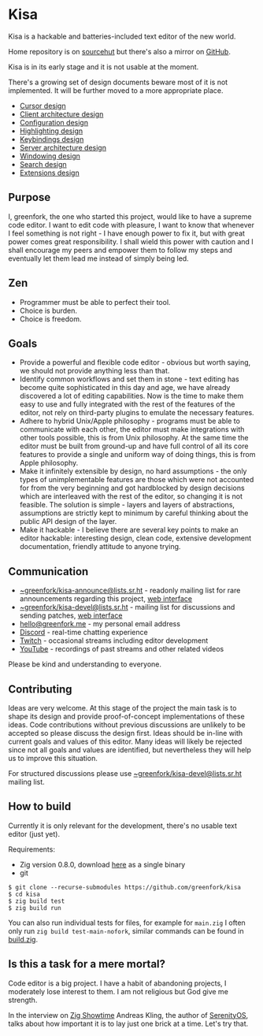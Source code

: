 # Kisa

Kisa is a hackable and batteries-included text editor of the new world.

Home repository is on [sourcehut] but there's also a mirror on [GitHub].

[sourcehut]: https://sr.ht/~greenfork/kisa/
[GitHub]: https://github.com/greenfork/kisa

Kisa is in its early stage and it is not usable at the moment.

There's a growing set of design documents beware most of it is not implemented.
It will be further moved to a more appropriate place.
* [Cursor design](CURSOR_DESIGN.md)
* [Client architecture design](CLIENT_ARCHITECTURE_DESIGN.md)
* [Configuration design](CONFIGURATION_DESIGN.md)
* [Highlighting design](HIGHLIGHTING_DESIGN.md)
* [Keybindings design](KEYBINDINGS_DESIGN.md)
* [Server architecture design](SERVER_ARCHITECTURE_DESIGN.md)
* [Windowing design](WINDOWING_DESIGN.md)
* [Search design](SEARCH_DESIGN.md)
* [Extensions design](EXTENSIONS_DESIGN.md)

## Purpose

I, greenfork, the one who started this project, would like to have a
supreme code editor. I want to edit code with pleasure, I want to know
that whenever I feel something is not right - I have enough power to fix it,
but with great power comes great responsibility. I shall wield this power
with caution and I shall encourage my peers and empower them to follow
my steps and eventually let them lead me instead of simply being led.

## Zen

* Programmer must be able to perfect their tool.
* Choice is burden.
* Choice is freedom.

## Goals

* Provide a powerful and flexible code editor - obvious but worth saying,
  we should not provide anything less than that.
* Identify common workflows and set them in stone - text editing has become
  quite sophisticated in this day and age, we have already discovered a lot
  of editing capabilities. Now is the time to make them easy to use and fully
  integrated with the rest of the features of the editor, not rely on
  third-party plugins to emulate the necessary features.
* Adhere to hybrid Unix/Apple philosophy - programs must be able to communicate
  with each other, the editor must make integrations with other tools possible,
  this is from Unix philosophy. At the same time the editor must be built from
  ground-up and have full control of all its core features to provide a
  single and uniform way of doing things, this is from Apple philosophy.
* Make it infinitely extensible by design, no hard assumptions - the only types of
  unimplementable features are those which were not accounted for from the
  very beginning and got hardblocked by design decisions which are interleaved
  with the rest of the editor, so changing it is not feasible. The solution
  is simple - layers and layers of abstractions, assumptions are strictly
  kept to minimum by careful thinking about the public API design of the layer.
* Make it hackable - I believe there are several key points to make an editor
  hackable: interesting design, clean code, extensive development documentation,
  friendly attitude to anyone trying.

## Communication

* <~greenfork/kisa-announce@lists.sr.ht> - readonly mailing list for rare
  announcements regarding this project, [web interface][announce-list]
* <~greenfork/kisa-devel@lists.sr.ht> - mailing list for discussions and
  sending patches, [web interface][devel-list]
* <hello@greenfork.me> - my personal email address
* [Discord] - real-time chatting experience
* [Twitch] - occasional streams including editor development
* [YouTube] - recordings of past streams and other related videos

Please be kind and understanding to everyone.

[announce-list]: https://lists.sr.ht/~greenfork/kisa-announce
[devel-list]: https://lists.sr.ht/~greenfork/kisa-devel
[Discord]: https://discord.gg/uc2AtWmP
[Twitch]: https://www.twitch.tv/greenfork_gf
[YouTube]: https://www.youtube.com/channel/UCinLbIxD_iIrByWR9fvO2kQ/videos

## Contributing

Ideas are very welcome. At this stage of the project the main task is to
shape its design and provide proof-of-concept implementations of these ideas.
Code contributions without previous discussions are unlikely to be accepted
so please discuss the design first. Ideas should be in-line with current
goals and values of this editor. Many ideas will likely be rejected since not
all goals and values are identified, but nevertheless they will help us to
improve this situation.

For structured discussions please use <~greenfork/kisa-devel@lists.sr.ht> mailing list.

## How to build

Currently it is only relevant for the development, there's no usable
text editor (just yet).

Requirements:
- Zig version 0.8.0, download [here](https://ziglang.org/download/) as a single binary
- git

```
$ git clone --recurse-submodules https://github.com/greenfork/kisa
$ cd kisa
$ zig build test
$ zig build run
```

You can also run individual tests for files, for example for `main.zig` I often
only run `zig build test-main-nofork`, similar commands can be found in
[build.zig](build.zig).

## Is this a task for a mere mortal?

Code editor is a big project. I have a habit of abandoning projects, I moderately
lose interest to them. I am not religious but God give me strength.

In the interview on [Zig Showtime] Andreas Kling, the author of [SerenityOS],
talks about how important it is to lay just one brick at a time. Let's try that.

[Zig Showtime]: https://www.youtube.com/watch?v=e_hCJI__q_4
[SerenityOS]: https://github.com/SerenityOS/serenity
